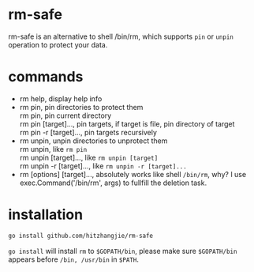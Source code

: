 # rm-safe
rm-safe is an alternative to shell /bin/rm, which supports `pin` or `unpin` operation to protect your data.

# commands

- rm help, display help info
- rm pin, pin directories to protect them   
    rm pin, pin current directory   
    rm pin [target]..., pin targets, if target is file, pin directory of target  
    rm pin -r [target]..., pin targets recursively
- rm unpin, unpin directories to unprotect them  
    rm unpin, like `rm pin`  
    rm unpin [target]..., like `rm unpin [target]`  
    rm unpin -r [target]..., like `rm unpin -r [target]...`
- rm [options] [target]..., absolutely works like shell `/bin/rm`, why? I use exec.Command('/bin/rm', args) to fullfill the deletion task.

# installation

```bash
go install github.com/hitzhangjie/rm-safe
```

`go install` will install `rm` to `$GOPATH/bin`, please make sure `$GOPATH/bin` appears before `/bin, /usr/bin` in `$PATH`.


